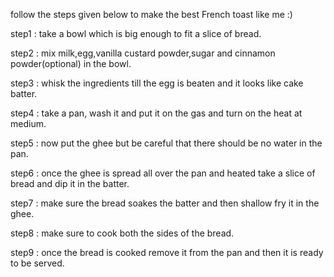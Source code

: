   
  follow the steps given below to make the best French toast like me :)
  
  step1 : take a bowl which is big enough to fit a slice of bread.

  step2 : mix milk,egg,vanilla custard powder,sugar and cinnamon powder(optional) in the bowl.

  step3 : whisk the ingredients till the egg is beaten and it looks like cake batter.

  step4 : take a pan, wash it and put it on the gas and turn on the heat at medium.

  step5 : now put the ghee but be careful that there should be no water in the pan.

  step6 : once the ghee is spread all over the pan and heated take a slice of bread and dip it in the batter.

  step7 : make sure the bread soakes the batter and then shallow fry it in the ghee.

  step8 : make sure to cook both the sides of the bread.

  step9 : once the bread is cooked remove it from the pan and then it is ready to be served.